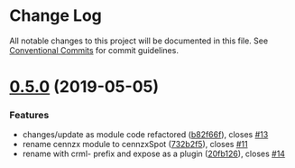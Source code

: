 # Change Log

All notable changes to this project will be documented in this file.
See [Conventional Commits](https://conventionalcommits.org) for commit guidelines.

# [0.5.0](https://bitbucket.org/centralitydev/cennznet-js-spotx/compare/v0.4.0...v0.5.0) (2019-05-05)


### Features

* changes/update as module code refactored ([b82f66f](https://bitbucket.org/centralitydev/cennznet-js-spotx/commits/b82f66f)), closes [#13](https://bitbucket.org/centralitydev/cennznet-js-spotx/issue/13)
* rename cennzx module to cennzxSpot ([732b2f5](https://bitbucket.org/centralitydev/cennznet-js-spotx/commits/732b2f5)), closes [#11](https://bitbucket.org/centralitydev/cennznet-js-spotx/issue/11)
* rename with crml- prefix and expose as a plugin ([20fb126](https://bitbucket.org/centralitydev/cennznet-js-spotx/commits/20fb126)), closes [#14](https://bitbucket.org/centralitydev/cennznet-js-spotx/issue/14)
